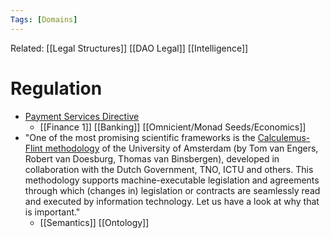 ```yaml
---
Tags: [Domains]
---
```

Related: [[Legal Structures]] [[DAO Legal]] [[Intelligence]]

# Regulation
- [Payment Services Directive](https://en.wikipedia.org/wiki/Payment_Services_Directive) 
	- [[Finance 1]] [[Banking]] [[Omnicient/Monad Seeds/Economics]]
- "One of the most promising scientific frameworks is the [Calculemus-Flint methodology](https://www.researchgate.net/profile/Robert-Van-Doesburg) of the University of Amsterdam (by Tom van Engers, Robert van Doesburg, Thomas van Binsbergen), developed in collaboration with the Dutch Government, TNO, ICTU and others. This methodology supports machine-executable legislation and agreements through which (changes in) legislation or contracts are seamlessly read and executed by information technology. Let us have a look at why that is important." 
	- [[Semantics]] [[Ontology]]
